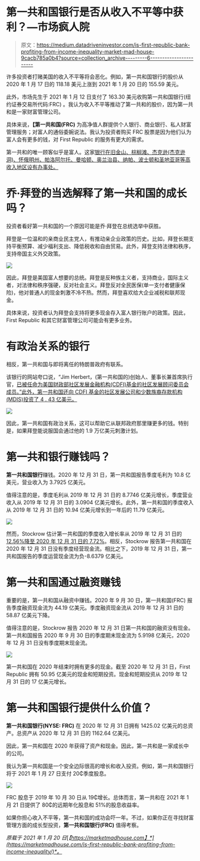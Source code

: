 # 第一共和国银行是否从收入不平等中获利？—市场疯人院

> 原文：<https://medium.datadriveninvestor.com/is-first-republic-bank-profiting-from-income-inequality-market-mad-house-9cacb785a0b4?source=collection_archive---------6----------------------->

许多投资者打赌美国的收入不平等将会恶化。例如，第一共和国银行的股价从 2020 年 1 月 17 日的 118.18 美元上涨到 2021 年 1 月 20 日的 155.59 美元。

此外，市场先生于 2021 年 1 月 12 日支付了 163.30 美元收购第一共和国银行(纽约证券交易所代码:FRC) 。我认为收入不平等推动了第一共和的股价，因为第一共和是一家财富管理公司。

具体来说，**【第一共和国(FRC)** 为高净值人群提供个人银行、商业银行、私人财富管理服务；对富人的通俗委婉说法。我认为投资者购买 FRC 股票是因为他们认为富人会有更多的钱，对 First Republic 的服务有更大的需求。

第一共和的唯一顾客似乎是富人。这家[银行在旧金山、棕榈滩、杰克逊(杰克逊洞)、怀俄明州、帕洛阿尔托、曼哈顿、奥兰治县、纳帕、波士顿和圣地亚哥等高收入地区设有办事处。](https://www.firstrepublic.com/locations)

# 乔·拜登的当选解释了第一共和国的成长吗？

投资者看好第一共和国的一个原因可能是乔·拜登在总统选举中获胜。

拜登是一位温和的亲商业民主党人，有推动亲企业政策的历史。比如，拜登长期支持平衡预算、减少福利支出、降低税收和自由贸易。此外，拜登支持法律和秩序，支持帝国主义外交政策。

![](img/ee58e0d65d57f8c3eaad34a9b61ea7b7.png)

因此，拜登是美国富人想要的总统。拜登是反种族主义者，支持商业，国际主义者，对法律和秩序强硬，反对社会主义。拜登反对全民医保(单一支付者健康保险)，他对普通人的现金刺激不冷不热。然而，拜登喜欢给大企业减税和联邦现金。

具体来说，投资者认为拜登会支持将更多现金存入富人银行账户的政策。因此，First Republic 和其它财富管理公司可能会有更多业务。

# 有政治关系的银行

相反，第一共和国与即将离任的特朗普政府有联系。

该银行的网站夸口说，“Jim Herbert，(第一共和国的)创始人、董事长兼首席执行官，[已被任命为美国财政部社区发展金融机构(CDFI)基金的社区发展顾问委员会成员。”此外，第一共和国还向 CDFI 基金的社区发展公司和少数族裔存款机构(MDIS)投资了 4 . 43 亿美元。](https://www.firstrepublic.com/frb/shared/repositories/newsroom-folder/2020/12/11/chairman-and-ceo-jim-herbert-named-to-us-treasury-board)

![](img/7d6c42d598b782938865d8abdc2b89e2.png)

因此，第一共和国有政治关系，这可以帮助它从联邦政府那里赚更多的钱。特别是，如果拜登能说服国会通过他的 1.9 万亿美元刺激计划。

# 第一共和银行赚钱吗？

**第一共和国银行**赚钱。2020 年 12 月 31 日，第一共和国报告季度毛利为 10.8 亿美元，营业收入为 3.7925 亿美元。

值得注意的是，季度毛利从 2019 年 12 月 31 日的 8.7746 亿美元增长，季度营业收入从 2019 年 12 月 31 日的 3.0904 亿美元增长。此外，第一共和国的季度收入从 2019 年 12 月 31 日的 10.94 亿美元增长到一年后的 11.79 亿美元。

![](img/c8561efcc0584328d2b806c443499a41.png)

然而，Stockrow 估计第一共和国的季度收入增长率从 2019 年 12 月 31 日的 [12.56%降至 2020 年 12 月 31 日的 7.72%](https://stockrow.com/FRC/financials/income/quarterly)。相反，Stockrow 报告第一共和国在 2020 年 12 月 31 日没有季度经营现金流。相比之下，2019 年 12 月 31 日，第一共和国报告的季度运营现金流为负-8.6379 亿美元。

# 第一共和国通过融资赚钱

重要的是，第一共和国从融资中赚钱。2020 年 9 月 30 日，第一共和国(FRC) 报告季度融资现金流为 44.19 亿美元。季度融资现金流从 2019 年 12 月 31 日的 58.87 亿美元下降。

值得注意的是，Stockrow 报告 2020 年 12 月 31 日第一共和国的融资没有现金。第一共和国报告 2020 年 9 月 30 日的季度期末现金流为 5.9198 亿美元，2020 年 12 月 31 日没有季度期末现金流。

![](img/d9c32385634575afe77d44b9bb8383c4.png)

第一共和国在 2020 年结束时拥有更多的现金。截至 2020 年 12 月 31 日，First Republic 拥有 50.95 亿美元的现金和短期投资。现金和短期投资从 2019 年 12 月 31 日的 17 亿美元增长。

# 第一共和国银行提供什么价值？

**第一共和国银行(NYSE: FRC)** 在 2020 年 12 月 31 日拥有 1425.02 亿美元的总资产。总资产从 2020 年 12 月 31 日的 1162.64 亿美元。

因此，第一共和国在 2020 年获得了资产和现金。因此，第一共和是一家成长中的公司。

我认为第一共和国是一个安全边际很高的增长和收入投资。例如，第一共和国银行将于 2021 年 1 月 27 日支付 20₵季度股息。

![](img/bdc19ec7eca7723090e46341e28105e4.png)

FRC 股息于 2019 年 10 月 30 日从 19₵增长。总体而言，第一共和在 2021 年 1 月 21 日提供了 80₵的远期年化股息和 51%的股息收益率。

如果你担心收入不平等，第一共和国的成功会吓一年。不过，如果你正在寻找财富管理方面的成长型投资，**第一共和国银行(FRC)** 值得考察。

*原载于 2021 年 1 月 20 日*[*【https://marketmadhouse.com】*](https://marketmadhouse.com/is-first-republic-bank-profiting-from-income-inequality/)*。*